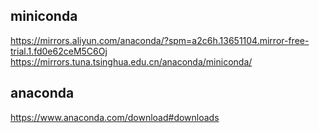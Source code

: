 ## miniconda
https://mirrors.aliyun.com/anaconda/?spm=a2c6h.13651104.mirror-free-trial.1.fd0e62ceM5C6Oj
https://mirrors.tuna.tsinghua.edu.cn/anaconda/miniconda/

## anaconda
https://www.anaconda.com/download#downloads